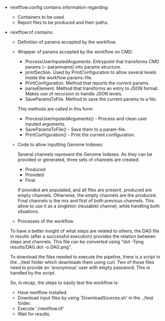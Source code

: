 - nextflow.config contains information regarding:

    - Containers to be used.
    - Report files to be produced and their paths.

- nextflow.nf contains:
    
    - Definition of params accepted by the workflow.
    - Wrapper of params accepted by the workflow on CMD:
    
        - ProcessUserInputedArguments. Entrypoint that transforms CMD params (--paramname) into params structure.
        - printSection. Used by PrintConfiguration to allow several levels inside the workflow params-file.
        - PrintConfiguration. Method that reports the current params.
        - parseElement. Method that transforms an entry to JSON format. Makes use of recursion to handle JSON levels.
        - SaveParamsToFile. Method to save the current params to a file.

        This methods are called in this form:
        
        - ProcessUserInputedArguments() - Process and clean user inputed arguments.
        - SaveParamsToFile() - Save them to a param-file.
        - PrintConfiguration() - Print the current configuration.
            
    - Code to allow inputting Genome Indexes: 
        
        Several channels represent the Genome Indexes. As they can be provided or generated, three sets of channels are created:
        
        - Produced
        - Provided
        - Final
        
        If provided are populated, and all files are present, produced are empty channels. Otherwise, the empty channels are the produced.
        Final channels is the mix and first of both previous channels. This allow to use it as a singleton (reusable) channel, while handling both situations.
        
    - Processes of the workflow
    
    To have a better insight of what steps are related to others, the DAG file in results (after a successful execution) provides the relation between steps and channels. 
    This file can be converted using "dot -Tpng results/DAG.dot -o DAG.png".
    
    To download the files needed to execute the pipeline, there is a script in the ../test folder which downloads them using curl.
    Two of those files need to provide an 'anonymous' user with empty password. This is handled by the script.
    
    So, in recap, the steps to easily test the workflow is:
    
    - Have nextflow installed.
    - Download input files by using 'DownloadSources.sh' in the ../test folder.
    - Execute './nextflow.nf'
    - Wait for results.

